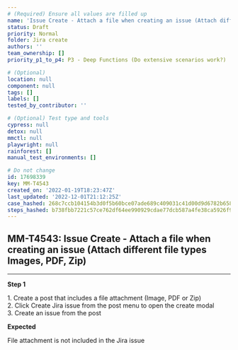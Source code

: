 ```yaml
---
# (Required) Ensure all values are filled up
name: 'Issue Create - Attach a file when creating an issue (Attach different file types Images, PDF, Zip)'
status: Draft
priority: Normal
folder: Jira create
authors: ''
team_ownership: []
priority_p1_to_p4: P3 - Deep Functions (Do extensive scenarios work?)

# (Optional)
location: null
component: null
tags: []
labels: []
tested_by_contributor: ''

# (Optional) Test type and tools
cypress: null
detox: null
mmctl: null
playwright: null
rainforest: []
manual_test_environments: []

# Do not change
id: 17698339
key: MM-T4543
created_on: '2022-01-19T18:23:47Z'
last_updated: '2022-12-01T21:12:25Z'
case_hashed: 268c7ccb104154b3d0f5b60bce07ade689c409031c41d00d9d6782b6582811b09b6c98380ab84d514515d6cb07611041
steps_hashed: b738fbb7221c57ce762df64ee990929cdae77dcb587a4fe38ca5926f92b0a0057569aaa5ddd539cafb08e2ce7c318d7a
---
```


<!-- (Auto-generated) Based on frontmatter's "key" and "name" -->

## MM-T4543: Issue Create - Attach a file when creating an issue (Attach different file types Images, PDF, Zip)

---

**Step 1**

1\. Create a post that includes a file attachment (Image, PDF or Zip)\
2\. Click Create Jira issue from the post menu to open the create modal\
3\. Create an issue from the post

**Expected**

File attachment is not included in the Jira issue

